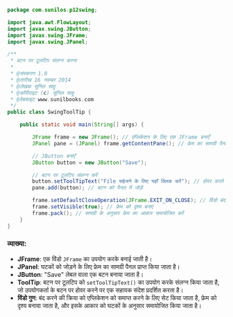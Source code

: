
```java
package com.sunilos.p12swing;

import java.awt.FlowLayout;
import javax.swing.JButton;
import javax.swing.JFrame;
import javax.swing.JPanel;

/**
 * बटन पर टूलटिप संलग्न करना
 * 
 * @संस्करण 1.0
 * @तारीख 16 नवम्बर 2014
 * @लेखक सुनिल साहू
 * @कॉपीराइट (c) सुनिल साहू
 * @वेबसाइट www.sunilbooks.com
 */
public class SwingToolTip {

    public static void main(String[] args) {

        JFrame frame = new JFrame(); // एप्लिकेशन के लिए एक JFrame बनाएँ
        JPanel pane = (JPanel) frame.getContentPane(); // फ्रेम का सामग्री पैनल प्राप्त करें

        // JButton बनाएँ
        JButton button = new JButton("Save");

        // बटन पर टूलटिप संलग्न करें
        button.setToolTipText("File सहेजने के लिए यहाँ क्लिक करें"); // होवर करते समय दिखने वाला टूलटिप पाठ
        pane.add(button); // बटन को पैनल में जोड़ें

        frame.setDefaultCloseOperation(JFrame.EXIT_ON_CLOSE); // विंडो बंद होने पर एप्लिकेशन को समाप्त करें
        frame.setVisible(true); // फ्रेम को दृश्य बनाएं
        frame.pack(); // सामग्री के अनुसार फ्रेम का आकार समायोजित करें
    }
}
```

### व्याख्या:
- **JFrame**: एक विंडो `JFrame` का उपयोग करके बनाई जाती है।
- **JPanel**: घटकों को जोड़ने के लिए फ्रेम का सामग्री पैनल प्राप्त किया जाता है।
- **JButton**: "Save" लेबल वाला एक बटन बनाया जाता है।
- **ToolTip**: बटन पर टूलटिप को `setToolTipText()` का उपयोग करके संलग्न किया जाता है, जो उपयोगकर्ता के बटन पर होवर करने पर एक सहायक संदेश प्रदर्शित करता है।
- **विंडो गुण**: बंद करने की क्रिया को एप्लिकेशन को समाप्त करने के लिए सेट किया जाता है, फ्रेम को दृश्य बनाया जाता है, और इसके आकार को घटकों के अनुसार समायोजित किया जाता है।
